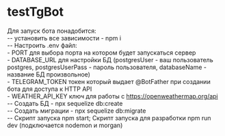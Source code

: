 # testTgBot
Для запуск бота понадобится:  
    -- установить все зависимости - npm i  
    -- Настроить .env файл:  
            - PORT для выбора порта на котором будет запускаться сервер  
            - DATABASE_URL для настройки БД (postgresUser - ваш пользователь postgres, postgresUserPass - пароль пользователя,       databaseName - название БД произвольное)  
            - TELEGRAM_TOKEN токен который выдает @BotFather при создании бота для доступа к HTTP API  
            - WEATHER_API_KEY ключ для работы с https://openweathermap.org/api  
    -- Создать БД - npx sequelize db:create  
    -- Создать миграции - npx sequelize db:migrate  
    -- Скрипт запуска npm start; Скрипт запуска для разработки npm run dev (подключается nodemon и morgan)  
